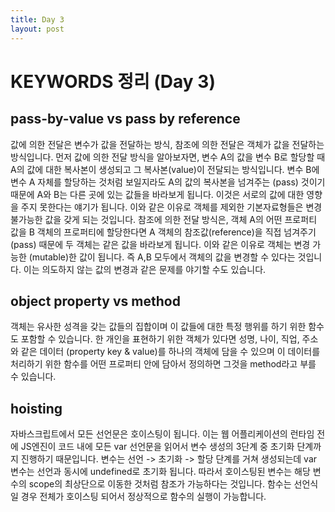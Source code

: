 ```yaml
---
title: Day 3
layout: post
---
```

# KEYWORDS 정리 (Day 3)

## pass-by-value vs pass by reference

값에 의한 전달은 변수가 값을 전달하는 방식, 참조에 의한 전달은 객체가 값을 전달하는 방식입니다. 먼저 값에 의한 전달 방식을 알아보자면, 변수 A의 값을 변수 B로 할당할 때 A의 값에 대한 복사본이 생성되고 그 복사본(value)이 전달되는 방식입니다. 변수 B에 변수 A 자체를 할당하는 것처럼 보일지라도 A의 값의 복사본을 넘겨주는 (pass) 것이기 때문에 A와 B는 다른 곳에 있는 값들을 바라보게 됩니다. 이것은 서로의 값에 대한 영향을 주지 못한다는 얘기가 됩니다. 이와 같은 이유로 객체를 제외한 기본자료형들은 변경 불가능한 값을 갖게 되는 것입니다.
참조에 의한 전달 방식은, 객체 A의 어떤 프로퍼티 값을 B 객체의 프로퍼티에 할당한다면 A 객체의 참조값(reference)을 직접 넘겨주기 (pass) 때문에 두 객체는 같은 값을 바라보게 됩니다. 이와 같은 이유로 객체는 변경 가능한 (mutable)한 값이 됩니다. 즉 A,B 모두에서 객체의 값을 변경할 수 있다는 것입니다. 이는 의도하지 않는 값의 변경과 같은 문제를 야기할 수도 있습니다.

## object property vs method

객체는 유사한 성격을 갖는 값들의 집합이며 이 값들에 대한 특정 행위를 하기 위한 함수도 포함할 수 있습니다. 한 개인을 표현하기 위한 객체가 있다면 성명, 나이, 직업, 주소와 같은 데이터 (property key & value)를 하나의 객체에 담을 수 있으며 이 데이터를 처리하기 위한 함수를 어떤 프로퍼티 안에 담아서 정의하면 그것을 method라고 부를 수 있습니다.

## hoisting

자바스크립트에서 모든 선언문은 호이스팅이 됩니다. 이는 웹 어플리케이션의 런타임 전에 JS엔진이 코드 내에 모든 var 선언문을 읽어서 변수 생성의 3단계 중 초기화 단계까지 진행하기 때문입니다. 변수는 선언 -> 초기화 -> 할당 단계를 거쳐 생성되는데 var 변수는 선언과 동시에 undefined로 초기화 됩니다. 따라서 호이스팅된 변수는 해당 변수의 scope의 최상단으로 이동한 것처럼 참조가 가능하다는 것입니다. 함수는 선언식일 경우 전체가 호이스팅 되어서 정상적으로 함수의 실행이 가능합니다.